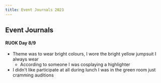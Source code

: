 ```yaml
---
title: Event Journals 2023
---
```


## Event Journals
#### RUOK Day 8/9
- Theme was to wear bright colours, I wore the bright yellow jumpsuit I always wear
  - According to someone I was cosplaying a highlighter
- I didn't like participate at all during lunch I was in the green room just cramming auditions
